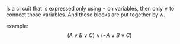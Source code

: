 Is a circuit that is expressed only using $\neg$ on variables, then only $\lor$ to connect those variables. And these blocks are put together by $\land$.

example:
$$(A \vee B \vee C ) \wedge (\neg A \vee B \vee C)$$